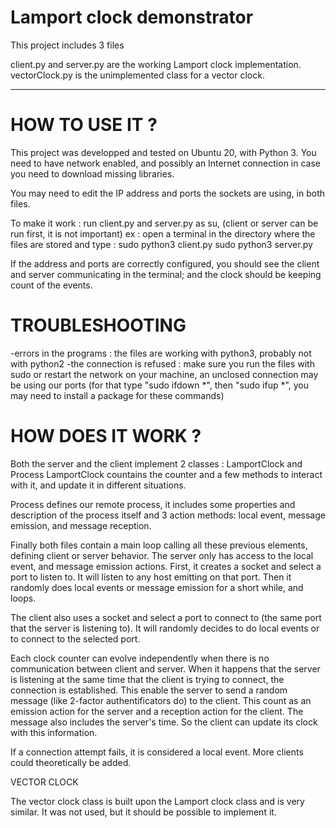 # Lamport clock demonstrator

This project includes 3 files

client.py and server.py are the working Lamport clock implementation.
vectorClock.py is the unimplemented class for a vector clock.

--------------------------------------------------------------------------

# HOW TO USE IT ?

This project was developped and tested on Ubuntu 20, with Python 3.
You need to have network enabled, and possibly an Internet connection in case you need to download missing libraries.

You may need to edit the IP address and ports the sockets are using, in both files.

To make it work : run client.py and server.py as su, (client or server can be run first, it is not important)
ex : open a terminal in the directory where the files are stored and type :
sudo python3 client.py
sudo python3 server.py

If the address and ports are correctly configured, you should see the client and server communicating
in the terminal; and the clock should be keeping count of the events.

# TROUBLESHOOTING

-errors in the programs : the files are working with python3, probably not with python2
-the connection is refused : make sure you run the files with sudo
                             or restart the network on your machine, an unclosed connection may be using our ports
                             (for that type "sudo ifdown *", then "sudo ifup *", you may need to install a package for these commands)
                             
            
# HOW DOES IT WORK ?

Both the server and the client implement 2 classes : LamportClock and Process
LamportClock countains the counter and a few methods to interact with it, and update it in different situations.

Process defines our remote process, it includes some properties and description of the process itself
and 3 action methods: local event, message emission, and message reception.

Finally both files contain a main loop calling all these previous elements, defining client or server behavior.
The server only has access to the local event, and message emission actions.
First, it creates a socket and select a port to listen to. It will listen to any host emitting on that port.
Then it randomly does local events or message emission for a short while, and loops.

The client also uses a socket and select a port to connect to (the same port that the server is listening to).
It will randomly decides to do local events or to connect to the selected port.

Each clock counter can evolve independently when there is no communication between client and server.
When it happens that the server is listening at the same time that the client is trying to connect, the connection is established.
This enable the server to send a random message (like 2-factor authentificators do) to the client.
This count as an emission action for the server and a reception action for the client. The message also includes the server's time.
So the client can update its clock with this information.

If a connection attempt fails, it is considered a local event.
More clients could theoretically be added.

VECTOR CLOCK

The vector clock class is built upon the Lamport clock class and is very similar. It was not used, but it should be possible 
to implement it.
